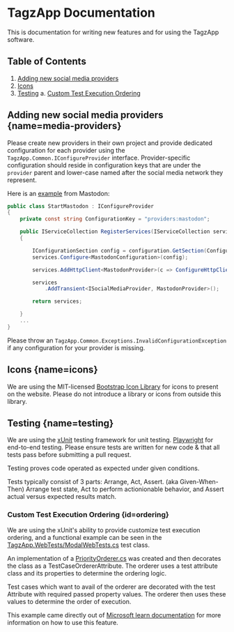 # TagzApp Documentation

This is documentation for writing new features and for using the TagzApp software.

## Table of Contents
1. [Adding new social media providers](#media-providers)
2. [Icons](#icons)
3. [Testing](#testing)
    a. [Custom Test Execution Ordering](#ordering)


## Adding new social media providers [](#){name=media-providers}

Please create new providers in their own project and provide dedicated configuration for each provider using the `TagzApp.Common.IConfigureProvider` interface.  Provider-specific configuration should reside in configuration keys that are under the `provider` parent and lower-case named after the social media network they represent.

Here is an [example](../src/TagzApp.Providers.Mastodon/StartMastodon.cs) from Mastodon:

```csharp
public class StartMastodon : IConfigureProvider
{
	private const string ConfigurationKey = "providers:mastodon";

	public IServiceCollection RegisterServices(IServiceCollection services, IConfiguration configuration)
	{

		IConfigurationSection config = configuration.GetSection(ConfigurationKey);
		services.Configure<MastodonConfiguration>(config); 

		services.AddHttpClient<MastodonProvider>(c => ConfigureHttpClient(c, config));

		services
			.AddTransient<ISocialMediaProvider, MastodonProvider>();

		return services;

	}
	...
}
```

Please throw an `TagzApp.Common.Exceptions.InvalidConfigurationException` if any configuration for your provider is missing.

## Icons [](#){name=icons}

We are using the MIT-licensed [Bootstrap Icon Library](https://icons.getbootstrap.com/) for icons to present on the website.  Please do not introduce a library or icons from outside this library.

## Testing [](#){name=testing}

We are using the [xUnit](https://xunit.net/) testing framework for unit testing.
[Playwright](https://playwright.dev/) for end-to-end testing.
Please ensure tests are written for new code & that all tests pass before submitting a pull request.

Testing proves code operated as expected under given conditions.

Tests typically consist of 3 parts:
Arrange, Act, Assert. (aka Given-When-Then)
Arrange test state, Act to perform actionionable behavior, and Assert actual versus expected results match.

### Custom Test Execution Ordering [](#){id=ordering}
We are using the xUnit's ability to provide customize test execution ordering, and a functional example can be seen in the [TagzApp.WebTests/ModalWebTests.cs](../tests/TagzApp.WebTests/ModalWebTests.cs) test class.

An implementation of a [PriorityOrderer.cs](../tests/TagzApp.WebTests/PriorityOrderer.cs) was created and then decorates the class as a TestCaseOrdererAttribute. The orderer uses a test attribute class and its properties to determine the ordering logic.

Test cases which want to avail of the orderer are decorated with the test Attribute with required passed property values. The orderer then uses these values to determine the order of execution.

This example came directly out of [Microsoft learn documentation](https://learn.microsoft.com/en-us/dotnet/core/testing/order-unit-tests?pivots=xunit#order-by-custom-attribute) for more information on how to use this feature.
